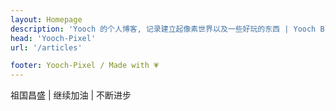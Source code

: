 ```yaml
---
layout: Homepage
description: 'Yooch 的个人博客, 记录建立起像素世界以及一些好玩的东西 | Yooch Blogs | Yooch-Pixel '
head: 'Yooch-Pixel'
url: '/articles'

footer: Yooch-Pixel / Made with 💗
---
```


 祖国昌盛 | 继续加油 | 不断进步
